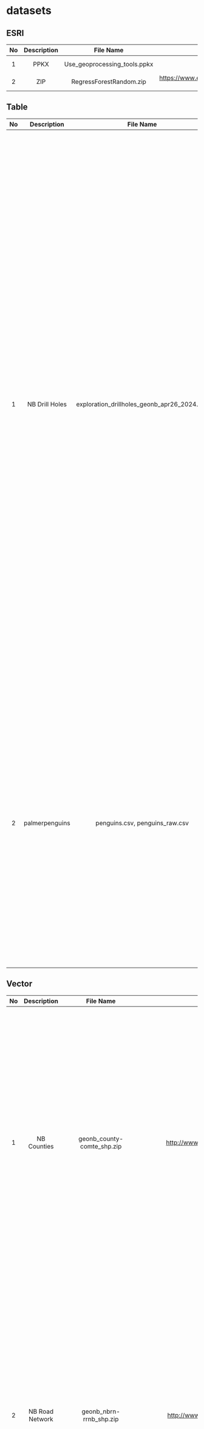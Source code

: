 # datasets

## ESRI

| No     | Description               | File Name                                        | Source                                                                                                      |  Preview                                                                                                                               | 
| :----: | :-----------------------: | :----------------------------------------------: | :---------------------------------------------------------------------------------------------------------: | :------------------------------------------------------------------------------------------------------------------------------------: | 
|  1     |  PPKX                     |  Use_geoprocessing_tools.ppkx                    |  https://www.arcgis.com/home/item.html?id=513044a8f60d42918bfbe541ba54252e                                  |  ![thumbnail](https://github.com/StratagemGIS/datasets/assets/24793046/2b83504f-3ea3-46a8-81d8-2836e5f5f52b)                           |
|  2     |  ZIP                      |  RegressForestRandom.zip                         |  https://www.esri.com/training/courses/6410be434d750615175b2b53-165951//Data/RegressForestRandom.zip        |  ![image](https://github.com/StratagemGIS/datasets/assets/24793046/e33a8465-4ed0-4ec6-8e84-8570c7a0db81)                               |


## Table

| No     | Description               | File Name                                        | Source                                                                                     |  Preview                                                                                                                               | 
| :----: | :-----------------------: | :----------------------------------------------: | :----------------------------------------------------------------------------------------: | :------------------------------------------------------------------------------------------------------------------------------------: | 
|  1     |  NB Drill Holes           |  exploration_drillholes_geonb_apr26_2024.csv     |  https://www2.gnb.ca/content/gnb/en/departments/erd/open-data/metallic-minerals.html#3     |  <img width="1439" alt="image" src="https://github.com/StratagemGIS/datasets/assets/24793046/6ac92002-3d1b-494a-ab48-4d10d69b56f8">    |
|  2     |  palmerpenguins           |  penguins.csv, penguins_raw.csv                  |  https://allisonhorst.github.io/palmerpenguins/                                            |  <img width="751" alt="image" src="https://github.com/StratagemGIS/datasets/assets/24793046/bebfd7a9-38f5-4259-92ce-8075b45b91f7">     |


## Vector

| No     | Description               | File Name                            | Source                                                                                     |  Preview                                                                                                                               |
| :----: | :-----------------------: | :----------------------------------: | :----------------------------------------------------------------------------------------: | :------------------------------------------------------------------------------------------------------------------------------------: | 
|  1     |  NB Counties              |  geonb_county-comte_shp.zip          |  http://www.snb.ca/geonb1/e/DC/county.asp                                                  |  <img width="711" alt="image" src="https://github.com/StratagemGIS/datasets/assets/24793046/15eb562e-747f-44d1-99b1-ead6161f793f">     |
|  2     |  NB Road Network          |  geonb_nbrn-rrnb_shp.zip             |  http://www.snb.ca/geonb1/e/DC/NBRN.asp                                                    |  <img width="711" alt="image" src="https://github.com/StratagemGIS/datasets/assets/24793046/27b5c1a8-192e-461c-ac38-06dfc671ca90">     |
|  3     |  Fredericton Boundary     |  City_Boundary.zip                   |  https://data-fredericton.opendata.arcgis.com/datasets/Fredericton::city-boundary/about    |  <img width="713" alt="image" src="https://github.com/StratagemGIS/datasets/assets/24793046/5b4d6be7-aa1b-4993-bf8e-bad982cda2e7">     |
|  4     |  World Graticules         |  ne_10m_graticules_all.zip           |  https://www.naturalearthdata.com/downloads/10m-physical-vectors/10m-graticules/           |  <img width="1121" alt="image" src="https://github.com/StratagemGIS/datasets/assets/24793046/072ed05a-b605-478f-a4de-3d7b217a8b26">    |
|  5     |  World Boundaries         |  world_map.gpkg                      |  QGIS                                                                                      |  <img width="1121" alt="image" src="https://github.com/StratagemGIS/datasets/assets/24793046/ee202f4c-fda0-40ff-8826-7b894662fc45">    |
|  6     |  NB Addresses             |  geonb_anb_shp.zip                   |  http://www.snb.ca/geonb1/e/DC/ANB.asp                                                     |  <img width="695" alt="image" src="https://github.com/StratagemGIS/datasets/assets/24793046/1008421d-087c-4c59-8ba9-9bcaccadd9ab">     |


## Raster

| No     | Description                     | File Name                            | Source                                                                                                                   |  Preview                                                                                                                               |
| :----: | :-----------------------------: | :----------------------------------: | :----------------------------------------------------------------------------------------------------------------------: | :------------------------------------------------------------------------------------------------------------------------------------: |
|  1     |  Sentinel-2 L2A (10 bands)      |  oromocto_jun2021_composite.tif      |  [Google Earth Engine](https://developers.google.com/earth-engine/datasets/catalog/COPERNICUS_S2_SR_HARMONIZED)          |  <img width="300" alt="image" src="https://github.com/StratagemGIS/datasets/assets/24793046/1632c299-95fb-4844-b472-64efdbeef457">     |
|  2     |  Sentinel-2 L1C (10 bands)      |  nb_l1c_jun2021_composite.tif        |  [Google Earth Engine](https://developers.google.com/earth-engine/datasets/catalog/COPERNICUS_S2_HARMONIZED)             |  <img width="300" alt="image" src="https://github.com/StratagemGIS/datasets/assets/24793046/0b761511-82ff-4b7b-a577-ff93d2328422">     |
